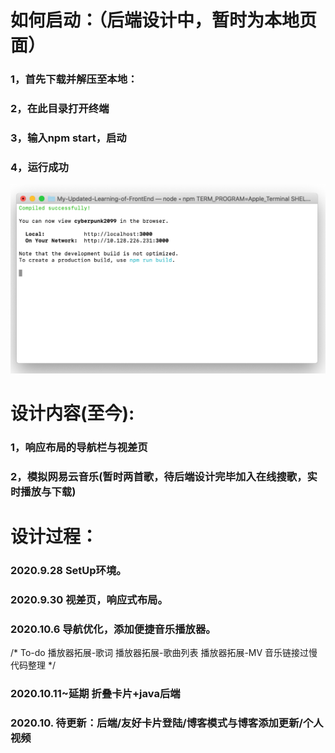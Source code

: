 # 如何启动：（后端设计中，暂时为本地页面）
### 1，首先下载并解压至本地：

### 2，在此目录打开终端

### 3，输入npm start，启动

### 4，运行成功
![image](https://github.com/HoJ825375293/My-Updated-Learning-of-FrontEnd/blob/master/public/intro/complied.png)

# 设计内容(至今):
### 1，响应布局的导航栏与视差页

### 2，模拟网易云音乐(暂时两首歌，待后端设计完毕加入在线搜歌，实时播放与下载)

# 设计过程：
### 2020.9.28 SetUp环境。
  
### 2020.9.30 视差页，响应式布局。
  
### 2020.10.6 导航优化，添加便捷音乐播放器。
/*
  To-do
  播放器拓展-歌词
  播放器拓展-歌曲列表
  播放器拓展-MV
  音乐链接过慢
  代码整理
*/

### 2020.10.11~延期 折叠卡片+java后端

### 2020.10. 待更新：后端/友好卡片登陆/博客模式与博客添加更新/个人视频
